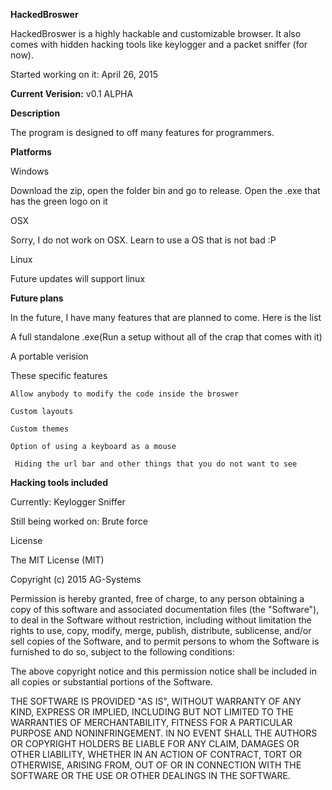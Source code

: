 **HackedBroswer**

HackedBroswer is a highly hackable and customizable browser. It also comes with hidden hacking tools like keylogger 
and a packet sniffer  (for now).

Started working on it: April 26, 2015

**Current Verision:**     v0.1 ALPHA

**Description**

The program is designed to off many features for programmers. 

**Platforms**

Windows

Download the zip, open the folder bin and go to release. Open the .exe that has the green logo on it


OSX

Sorry, I do not work on OSX. Learn to use a OS that is not bad :P

Linux

Future updates will support linux


**Future plans**

In the future, I have many features that are planned to come. Here is the list

A full standalone .exe(Run a setup without all of the crap that comes with it)

A portable verision

These specific features

	Allow anybody to modify the code inside the broswer
	
	Custom layouts
	
	Custom themes
	
	Option of using a keyboard as a mouse
	
	 Hiding the url bar and other things that you do not want to see
  
 **Hacking tools included**
 
 Currently:
 Keylogger
  Sniffer
  
  Still being worked on:
  Brute force
  


License

The MIT License (MIT)

Copyright (c) 2015 AG-Systems

Permission is hereby granted, free of charge, to any person obtaining a copy of this software and associated documentation files (the "Software"), to deal in the Software without restriction, including without limitation the rights to use, copy, modify, merge, publish, distribute, sublicense, and/or sell copies of the Software, and to permit persons to whom the Software is furnished to do so, subject to the following conditions:

The above copyright notice and this permission notice shall be included in all copies or substantial portions of the Software.

THE SOFTWARE IS PROVIDED "AS IS", WITHOUT WARRANTY OF ANY KIND, EXPRESS OR IMPLIED, INCLUDING BUT NOT LIMITED TO THE WARRANTIES OF MERCHANTABILITY, FITNESS FOR A PARTICULAR PURPOSE AND NONINFRINGEMENT. IN NO EVENT SHALL THE AUTHORS OR COPYRIGHT HOLDERS BE LIABLE FOR ANY CLAIM, DAMAGES OR OTHER LIABILITY, WHETHER IN AN ACTION OF CONTRACT, TORT OR OTHERWISE, ARISING FROM, OUT OF OR IN CONNECTION WITH THE SOFTWARE OR THE USE OR OTHER DEALINGS IN THE SOFTWARE.
